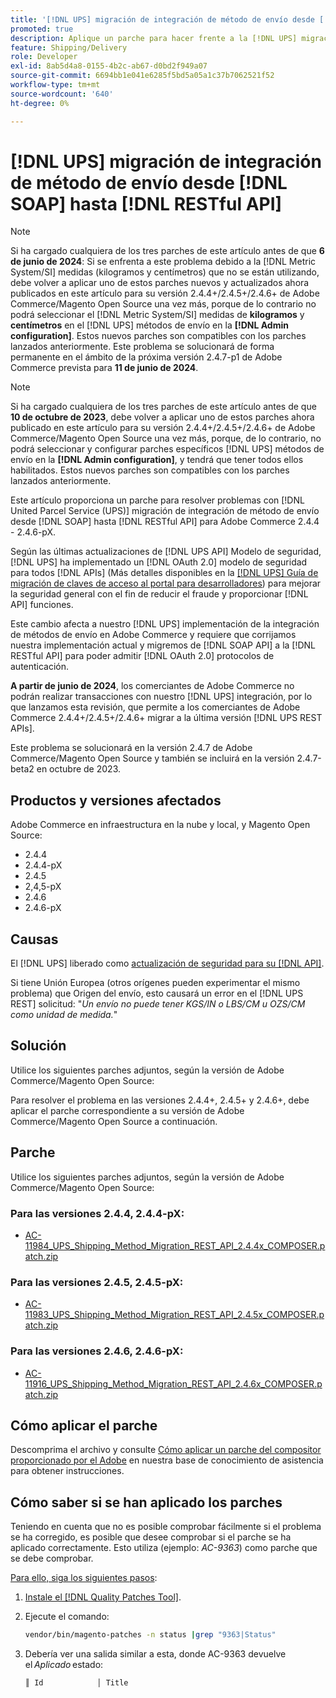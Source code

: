 ```yaml
---
title: '[!DNL UPS] migración de integración de método de envío desde [!DNL SOAP] hasta [!DNL RESTful API]'
promoted: true
description: Aplique un parche para hacer frente a la [!DNL UPS] migración de integración de método de envío desde [!DNL SOAP] hasta [!DNL RESTful API] para Adobe Commerce 2.4.4 - 2.4.6-pX.
feature: Shipping/Delivery
role: Developer
exl-id: 8ab5d4a8-0155-4b2c-ab67-d0bd2f949a07
source-git-commit: 6694bb1e041e6285f5bd5a05a1c37b7062521f52
workflow-type: tm+mt
source-wordcount: '640'
ht-degree: 0%

---
```


# [!DNL UPS] migración de integración de método de envío desde [!DNL SOAP] hasta [!DNL RESTful API]

>[!NOTE]
>
>Si ha cargado cualquiera de los tres parches de este artículo antes de que **6 de junio de 2024**: Si se enfrenta a este problema debido a la [!DNL Metric System/SI] medidas (kilogramos y centímetros) que no se están utilizando, debe volver a aplicar uno de estos parches nuevos y actualizados ahora publicados en este artículo para su versión 2.4.4+/2.4.5+/2.4.6+ de Adobe Commerce/Magento Open Source una vez más, porque de lo contrario no podrá seleccionar el [!DNL Metric System/SI] medidas de **kilogramos** y **centímetros** en el [!DNL UPS] métodos de envío en la **[!DNL Admin configuration]**. Estos nuevos parches son compatibles con los parches lanzados anteriormente. Este problema se solucionará de forma permanente en el ámbito de la próxima versión 2.4.7-p1 de Adobe Commerce prevista para **11 de junio de 2024**.

>[!NOTE]
>
>Si ha cargado cualquiera de los tres parches de este artículo antes de que **10 de octubre de 2023**, debe volver a aplicar uno de estos parches ahora publicado en este artículo para su versión 2.4.4+/2.4.5+/2.4.6+ de Adobe Commerce/Magento Open Source una vez más, porque, de lo contrario, no podrá seleccionar y configurar parches específicos [!DNL UPS] métodos de envío en la **[!DNL Admin configuration]**, y tendrá que tener todos ellos habilitados. Estos nuevos parches son compatibles con los parches lanzados anteriormente.

Este artículo proporciona un parche para resolver problemas con [!DNL United Parcel Service (UPS)] migración de integración de método de envío desde [!DNL SOAP] hasta [!DNL RESTful API] para Adobe Commerce 2.4.4 - 2.4.6-pX.

Según las últimas actualizaciones de [!DNL UPS API] Modelo de seguridad, [!DNL UPS] ha implementado un [!DNL OAuth 2.0] modelo de seguridad para todos [!DNL APIs] (Más detalles disponibles en la [[!DNL UPS] Guía de migración de claves de acceso al portal para desarrolladores](https://developer.ups.com/oauth-developer-guide?loc=en_US&amp;sp_rid=NTA5MzQ1OTE2NjEyS0&amp;sp_mid=72989914)) para mejorar la seguridad general con el fin de reducir el fraude y proporcionar [!DNL API] funciones.

Este cambio afecta a nuestro [!DNL UPS] implementación de la integración de métodos de envío en Adobe Commerce y requiere que corrijamos nuestra implementación actual y migremos de [!DNL SOAP API] a la [!DNL RESTful API] para poder admitir [!DNL OAuth 2.0] protocolos de autenticación.

**A partir de junio de 2024**, los comerciantes de Adobe Commerce no podrán realizar transacciones con nuestro [!DNL UPS] integración, por lo que lanzamos esta revisión, que permite a los comerciantes de Adobe Commerce 2.4.4+/2.4.5+/2.4.6+ migrar a la última versión [!DNL UPS REST APIs].

Este problema se solucionará en la versión 2.4.7 de Adobe Commerce/Magento Open Source y también se incluirá en la versión 2.4.7-beta2 en octubre de 2023.

## Productos y versiones afectados

Adobe Commerce en infraestructura en la nube y local, y Magento Open Source:

* 2.4.4
* 2.4.4-pX
* 2.4.5
* 2,4,5-pX
* 2.4.6
* 2.4.6-pX

## Causas

El [!DNL UPS] liberado como [actualización de seguridad para su [!DNL API]](https://developer.ups.com/oauth-developer-guide?loc=en_US&amp;sp_rid=NTA5MzQ1OTE2NjEyS0&amp;sp_mid=72989914).

Si tiene Unión Europea (otros orígenes pueden experimentar el mismo problema) que Origen del envío, esto causará un error en el [!DNL UPS REST] solicitud: &quot;*Un envío no puede tener KGS/IN o LBS/CM u OZS/CM como unidad de medida.*&quot;

## Solución

Utilice los siguientes parches adjuntos, según la versión de Adobe Commerce/Magento Open Source:

Para resolver el problema en las versiones 2.4.4+, 2.4.5+ y 2.4.6+, debe aplicar el parche correspondiente a su versión de Adobe Commerce/Magento Open Source a continuación.

## Parche

Utilice los siguientes parches adjuntos, según la versión de Adobe Commerce/Magento Open Source:

### Para las versiones 2.4.4, 2.4.4-pX:

* [AC-11984_UPS_Shipping_Method_Migration_REST_API_2.4.4x_COMPOSER.patch.zip](assets/AC-11984_UPS_Shipping_Method_Migration_REST_API_2.4.4x_COMPOSER.patch.zip)

### Para las versiones 2.4.5, 2.4.5-pX:

* [AC-11983_UPS_Shipping_Method_Migration_REST_API_2.4.5x_COMPOSER.patch.zip](assets/AC-11983_UPS_Shipping_Method_Migration_REST_API_2.4.5x_COMPOSER.patch.zip)

### Para las versiones 2.4.6, 2.4.6-pX:

* [AC-11916_UPS_Shipping_Method_Migration_REST_API_2.4.6x_COMPOSER.patch.zip](assets/AC-11916_UPS_Shipping_Method_Migration_REST_API_2.4.6x_COMPOSER.patch.zip)

## Cómo aplicar el parche

Descomprima el archivo y consulte [Cómo aplicar un parche del compositor proporcionado por el Adobe](https://experienceleague.adobe.com/docs/commerce-knowledge-base/kb/how-to/how-to-apply-a-composer-patch-provided-by-magento.html) en nuestra base de conocimiento de asistencia para obtener instrucciones.

## Cómo saber si se han aplicado los parches

Teniendo en cuenta que no es posible comprobar fácilmente si el problema se ha corregido, es posible que desee comprobar si el parche se ha aplicado correctamente. Esto utiliza (ejemplo: *AC-9363*) como parche que se debe comprobar.

<u>Para ello, siga los siguientes pasos</u>:

1. [Instale el [!DNL Quality Patches Tool]](https://experienceleague.adobe.com/docs/commerce-operations/tools/quality-patches-tool/usage.html).
1. Ejecute el comando:

   ```bash
   vendor/bin/magento-patches -n status |grep "9363|Status"
   ```

1. Debería ver una salida similar a esta, donde AC-9363 devuelve el *Aplicado* estado:

   ```bash
   ║ Id            │ Title                                                        │ Category        │ Origin                 │ Status      │ Details                                          ║ ║ N/A           │ ../m2-hotfixes/AC-9363_USPS_Ground_Advantage_shipping_method_COMPOSER_patch.patch      │ Other           │ Local                  │ Applied     │ Patch type: Custom                                
   ```
